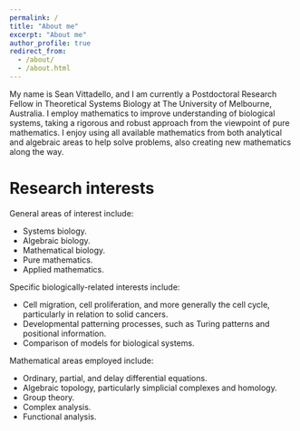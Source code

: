 ```yaml
---
permalink: /
title: "About me"
excerpt: "About me"
author_profile: true
redirect_from: 
  - /about/
  - /about.html
---
```


My name is Sean Vittadello, and I am currently a Postdoctoral Research Fellow in Theoretical Systems Biology at The University of Melbourne, Australia. I employ mathematics to improve understanding of biological systems, taking a rigorous and robust approach from the viewpoint of pure mathematics. I enjoy using all available mathematics from both analytical and algebraic areas to help solve problems, also creating new mathematics along the way.

Research interests
====
General areas of interest include:
- Systems biology.
- Algebraic biology.
- Mathematical biology.
- Pure mathematics.
- Applied mathematics.

Specific biologically-related interests include:
- Cell migration, cell proliferation, and more generally the cell cycle, particularly in relation to solid cancers.
- Developmental patterning processes, such as Turing patterns and positional information.
- Comparison of models for biological systems.

Mathematical areas employed include:
- Ordinary, partial, and delay differential equations.
- Algebraic topology, particularly simplicial complexes and homology.
- Group theory.
- Complex analysis.
- Functional analysis.




